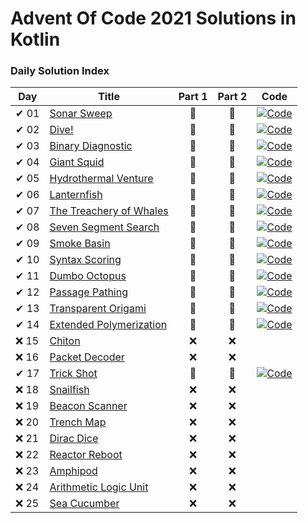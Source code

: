 # Advent Of Code 2021 Solutions in Kotlin

### Daily Solution Index

| Day   | Title                                                           | Part 1 | Part 2 | Code                                                                                                                             |
| ----- | --------------------------------------------------------------- | :----: | :----: | -------------------------------------------------------------------------------------------------------------------------------- |
| ✔ 01  | [Sonar Sweep](https://adventofcode.com/2021/day/1)              |   🌟   |   🌟   | [![Code](https://img.shields.io/badge/Code-grey?style=for-the-badge&logo=Kotlin)](src/main/kotlin/de/nosswald/aoc/days/Day01.kt) |
| ✔ 02  | [Dive!](https://adventofcode.com/2021/day/2)                    |   🌟   |   🌟   | [![Code](https://img.shields.io/badge/Code-grey?style=for-the-badge&logo=Kotlin)](src/main/kotlin/de/nosswald/aoc/days/Day02.kt) |
| ✔ 03  | [Binary Diagnostic](https://adventofcode.com/2021/day/3)        |   🌟   |   🌟   | [![Code](https://img.shields.io/badge/Code-grey?style=for-the-badge&logo=Kotlin)](src/main/kotlin/de/nosswald/aoc/days/Day03.kt) |
| ✔ 04  | [Giant Squid](https://adventofcode.com/2021/day/4)              |   🌟   |   🌟   | [![Code](https://img.shields.io/badge/Code-grey?style=for-the-badge&logo=Kotlin)](src/main/kotlin/de/nosswald/aoc/days/Day04.kt) |
| ✔ 05  | [Hydrothermal Venture](https://adventofcode.com/2021/day/5)     |   🌟   |   🌟   | [![Code](https://img.shields.io/badge/Code-grey?style=for-the-badge&logo=Kotlin)](src/main/kotlin/de/nosswald/aoc/days/Day05.kt) |
| ✔ 06  | [Lanternfish](https://adventofcode.com/2021/day/6)              |   🌟   |   🌟   | [![Code](https://img.shields.io/badge/Code-grey?style=for-the-badge&logo=Kotlin)](src/main/kotlin/de/nosswald/aoc/days/Day06.kt) |
| ✔ 07  | [The Treachery of Whales](https://adventofcode.com/2021/day/7)  |   🌟   |   🌟   | [![Code](https://img.shields.io/badge/Code-grey?style=for-the-badge&logo=Kotlin)](src/main/kotlin/de/nosswald/aoc/days/Day07.kt) |
| ✔ 08  | [Seven Segment Search](https://adventofcode.com/2021/day/8)     |   🌟   |   🌟   | [![Code](https://img.shields.io/badge/Code-grey?style=for-the-badge&logo=Kotlin)](src/main/kotlin/de/nosswald/aoc/days/Day08.kt) |
| ✔ 09  | [Smoke Basin](https://adventofcode.com/2021/day/9)              |   🌟   |   🌟   | [![Code](https://img.shields.io/badge/Code-grey?style=for-the-badge&logo=Kotlin)](src/main/kotlin/de/nosswald/aoc/days/Day09.kt) |
| ✔ 10  | [Syntax Scoring](https://adventofcode.com/2021/day/10)          |   🌟   |   🌟   | [![Code](https://img.shields.io/badge/Code-grey?style=for-the-badge&logo=Kotlin)](src/main/kotlin/de/nosswald/aoc/days/Day10.kt) |
| ✔ 11  | [Dumbo Octopus](https://adventofcode.com/2021/day/11)           |   🌟   |   🌟   | [![Code](https://img.shields.io/badge/Code-grey?style=for-the-badge&logo=Kotlin)](src/main/kotlin/de/nosswald/aoc/days/Day11.kt) |
| ✔ 12  | [Passage Pathing](https://adventofcode.com/2021/day/12)         |   🌟   |   🌟   | [![Code](https://img.shields.io/badge/Code-grey?style=for-the-badge&logo=Kotlin)](src/main/kotlin/de/nosswald/aoc/days/Day12.kt) |
| ✔ 13  | [Transparent Origami](https://adventofcode.com/2021/day/13)     |   🌟   |   🌟   | [![Code](https://img.shields.io/badge/Code-grey?style=for-the-badge&logo=Kotlin)](src/main/kotlin/de/nosswald/aoc/days/Day13.kt) |
| ✔ 14  | [Extended Polymerization](https://adventofcode.com/2021/day/14) |   🌟   |   🌟   | [![Code](https://img.shields.io/badge/Code-grey?style=for-the-badge&logo=Kotlin)](src/main/kotlin/de/nosswald/aoc/days/Day14.kt) |
| ❌ 15 | [Chiton](https://adventofcode.com/2021/day/15)                  |   ❌   |   ❌   |                                                                                                                                  |
| ❌ 16 | [Packet Decoder](https://adventofcode.com/2021/day/16)          |   ❌   |   ❌   |                                                                                                                                  |
| ✔ 17  | [Trick Shot](https://adventofcode.com/2021/day/17)              |   🌟   |   🌟   | [![Code](https://img.shields.io/badge/Code-grey?style=for-the-badge&logo=Kotlin)](src/main/kotlin/de/nosswald/aoc/days/Day17.kt) |
| ❌ 18 | [Snailfish](https://adventofcode.com/2021/day/18)               |   ❌   |   ❌   |                                                                                                                                  |
| ❌ 19 | [Beacon Scanner](https://adventofcode.com/2021/day/19)          |   ❌   |   ❌   |                                                                                                                                  |
| ❌ 20 | [Trench Map](https://adventofcode.com/2021/day/20)              |   ❌   |   ❌   |                                                                                                                                  |
| ❌ 21 | [Dirac Dice](https://adventofcode.com/2021/day/21)              |   ❌   |   ❌   |                                                                                                                                  |
| ❌ 22 | [Reactor Reboot](https://adventofcode.com/2021/day/22)          |   ❌   |   ❌   |                                                                                                                                  |
| ❌ 23 | [Amphipod](https://adventofcode.com/2021/day/23)                |   ❌   |   ❌   |                                                                                                                                  |
| ❌ 24 | [Arithmetic Logic Unit](https://adventofcode.com/2021/day/24)   |   ❌   |   ❌   |                                                                                                                                  |
| ❌ 25 | [Sea Cucumber](https://adventofcode.com/2021/day/25)            |   ❌   |   ❌   |                                                                                                                                  |
